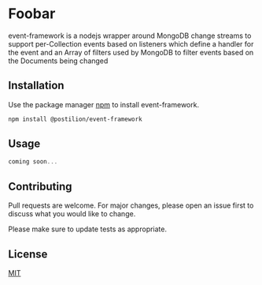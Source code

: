 # Foobar

event-framework is a nodejs wrapper around MongoDB change streams to support per-Collection events based on listeners which define a handler for the event and an Array of filters used by MongoDB to filter events based on the Documents being changed

## Installation

Use the package manager [npm](https://docs.npmjs.com/) to install event-framework.

```bash
npm install @postilion/event-framework
```

## Usage

```javascript
coming soon...
```

## Contributing
Pull requests are welcome. For major changes, please open an issue first to discuss what you would like to change.

Please make sure to update tests as appropriate.

## License
[MIT](https://choosealicense.com/licenses/mit/)